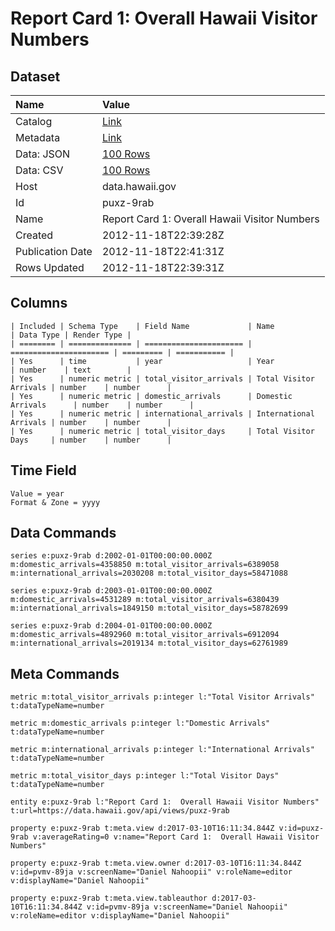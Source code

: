 # Report Card 1: Overall Hawaii Visitor Numbers

## Dataset

| Name | Value |
| :--- | :---- |
| Catalog | [Link](https://catalog.data.gov/dataset/report-card-1-overall-hawaii-visitor-numbers-4c631) |
| Metadata | [Link](https://data.hawaii.gov/api/views/puxz-9rab) |
| Data: JSON | [100 Rows](https://data.hawaii.gov/api/views/puxz-9rab/rows.json?max_rows=100) |
| Data: CSV | [100 Rows](https://data.hawaii.gov/api/views/puxz-9rab/rows.csv?max_rows=100) |
| Host | data.hawaii.gov |
| Id | puxz-9rab |
| Name | Report Card 1: Overall Hawaii Visitor Numbers |
| Created | 2012-11-18T22:39:28Z |
| Publication Date | 2012-11-18T22:41:31Z |
| Rows Updated | 2012-11-18T22:39:31Z |

## Columns

```ls
| Included | Schema Type    | Field Name             | Name                   | Data Type | Render Type |
| ======== | ============== | ====================== | ====================== | ========= | =========== |
| Yes      | time           | year                   | Year                   | number    | text        |
| Yes      | numeric metric | total_visitor_arrivals | Total Visitor Arrivals | number    | number      |
| Yes      | numeric metric | domestic_arrivals      | Domestic Arrivals      | number    | number      |
| Yes      | numeric metric | international_arrivals | International Arrivals | number    | number      |
| Yes      | numeric metric | total_visitor_days     | Total Visitor Days     | number    | number      |
```

## Time Field

```ls
Value = year
Format & Zone = yyyy
```

## Data Commands

```ls
series e:puxz-9rab d:2002-01-01T00:00:00.000Z m:domestic_arrivals=4358850 m:total_visitor_arrivals=6389058 m:international_arrivals=2030208 m:total_visitor_days=58471088

series e:puxz-9rab d:2003-01-01T00:00:00.000Z m:domestic_arrivals=4531289 m:total_visitor_arrivals=6380439 m:international_arrivals=1849150 m:total_visitor_days=58782699

series e:puxz-9rab d:2004-01-01T00:00:00.000Z m:domestic_arrivals=4892960 m:total_visitor_arrivals=6912094 m:international_arrivals=2019134 m:total_visitor_days=62761989
```

## Meta Commands

```ls
metric m:total_visitor_arrivals p:integer l:"Total Visitor Arrivals" t:dataTypeName=number

metric m:domestic_arrivals p:integer l:"Domestic Arrivals" t:dataTypeName=number

metric m:international_arrivals p:integer l:"International Arrivals" t:dataTypeName=number

metric m:total_visitor_days p:integer l:"Total Visitor Days" t:dataTypeName=number

entity e:puxz-9rab l:"Report Card 1:  Overall Hawaii Visitor Numbers" t:url=https://data.hawaii.gov/api/views/puxz-9rab

property e:puxz-9rab t:meta.view d:2017-03-10T16:11:34.844Z v:id=puxz-9rab v:averageRating=0 v:name="Report Card 1:  Overall Hawaii Visitor Numbers"

property e:puxz-9rab t:meta.view.owner d:2017-03-10T16:11:34.844Z v:id=pvmv-89ja v:screenName="Daniel Nahoopii" v:roleName=editor v:displayName="Daniel Nahoopii"

property e:puxz-9rab t:meta.view.tableauthor d:2017-03-10T16:11:34.844Z v:id=pvmv-89ja v:screenName="Daniel Nahoopii" v:roleName=editor v:displayName="Daniel Nahoopii"
```
